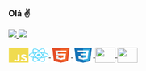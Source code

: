 ### Olá ✌
<div align="left">
  <a href="https://github.com/deataide">
  <img height="180em" src="https://github-readme-stats.vercel.app/api?username=deataide&show_icons=true&theme=merko&include_all_commits=true&count_private=true"/>
  <img height="180em" src="https://github-readme-stats.vercel.app/api/top-langs/?username=deataide&layout=compact&langs_count=7&theme=merko"/>
</div>
  
  </div>
<div style="display: inline_block"><br>
  <img align="left"  height="30" width="40" src="https://raw.githubusercontent.com/devicons/devicon/master/icons/javascript/javascript-plain.svg">
  <img align="center"  height="30" width="40" src="https://raw.githubusercontent.com/devicons/devicon/master/icons/react/react-original.svg">
  <img align="center"  height="30" width="40" src="https://raw.githubusercontent.com/devicons/devicon/master/icons/html5/html5-original.svg">
  <img align="center"  height="30" width="40" src="https://raw.githubusercontent.com/devicons/devicon/master/icons/css3/css3-original.svg">
  <img align="center"  height="30" width="40" src="https://cdn.jsdelivr.net/gh/devicons/devicon/icons/nodejs/nodejs-original.svg">
   <img align="center"  height="30" width="40" src="https://cdn.jsdelivr.net/gh/devicons/devicon/icons/typescript/typescript-original.svg">
  
</div>

